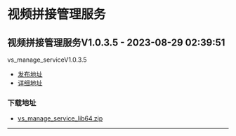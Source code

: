 # 视频拼接管理服务
## 视频拼接管理服务V1.0.3.5 - 2023-08-29 02:39:51
vs_manage_serviceV1.0.3.5
*  [发布地址](https://github.com/jadehh/VideoStitching/releases/tag/vs_manage_serviceV1.0.3.5)
*  [详细地址](https://github.com/jadehh/jadehh_file/releases/tag/vs_manage_serviceV1.0.3.5)
### 下载地址
* [vs_manage_service_lib64.zip](https://gh.ddlc.top/https://github.com/jadehh/jadehh_file/releases/download/vs_manage_serviceV1.0.3.5/vs_manage_service_lib64.zip)
----